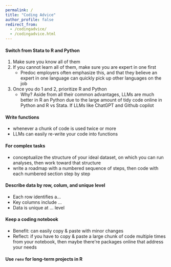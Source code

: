```yaml
---
permalink: /
title: "Coding Advice"
author_profile: false
redirect_from: 
  - /codingadvice/
  - /codingadvice.html
---
```


#### Switch from Stata to R and Python
   1. Make sure you know all of them
   2. If you cannot learn all of them, make sure you are expert in one first
      - Predoc employers often emphasize this, and that they believe an expert in one language can quickly pick up other languages on the job
   3. Once you do 1 and 2, prioritize R and Python
      - Why? Aside from all their common advantages, LLMs are much better in R an Python due to the large amount of tidy code online in Python and R vs Stata. If LLMs like ChatGPT and Github copilot 

#### Write functions
   - whenever a chunk of code is used twice or more
   - LLMs can easily re-write your code into functions 

#### For complex tasks
- conceptualize the structure of your ideal dataset, on which you can run analyses, then work toward that structure
- write a roadmap with a numbered sequence of steps, then code with each numbered section step by step

#### Describe data by row, colum, and unique level
- Each row identifies a...
- Key columns include ...
- Data is unique at ... level

#### Keep a coding notebook
  - Benefit: can easily copy & paste with minor changes
  - Reflect: if you have to copy & paste a large chunk of code multiple times from your notebook, then maybe there're packages online that address your needs

#### Use `renv` for long-term projects in R
